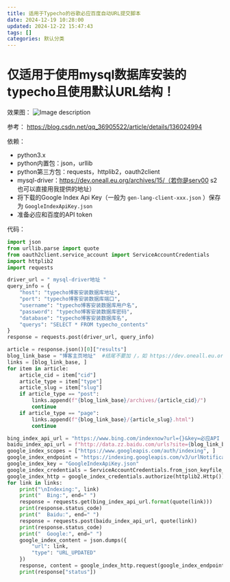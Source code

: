 ```yaml
---
title: 适用于Typecho的谷歌必应百度自动URL提交脚本
date: 2024-12-19 10:28:00
updated: 2024-12-22 15:47:43
tags: []
categories: 默认分类
---
```


# 仅适用于使用mysql数据库安装的typecho且使用默认URL结构！

效果图：
![Image description](https://s.rmimg.com/2024-12-19/1734598864-426541-2024-12-19-165530.png)

参考：
https://blog.csdn.net/qq_36905522/article/details/136024994

依赖：

- python3.x
- python内置包：json，urllib
- python第三方包：requests，httplib2，oauth2client
- mysql-driver：https://dev.oneall.eu.org/archives/15/（若你是serv00 s2也可以直接用我提供的地址）
- 将下载的Google Index Api Key（一般为 `gen-lang-client-xxx.json` ）保存为 `GoogleIndexApiKey.json`
- 准备必应和百度的API token

代码：

```python
import json
from urllib.parse import quote
from oauth2client.service_account import ServiceAccountCredentials
import httplib2
import requests

driver_url = " mysql-driver地址 "
query_info = {
    "host": "typecho博客安装数据库地址",
    "port": "typecho博客安装数据库端口",
    "username": "typecho博客安装数据库用户名",
    "password": "typecho博客安装数据库密码",
    "database": "typecho博客安装数据库名",
    "querys": "SELECT * FROM typecho_contents"
}
response = requests.post(driver_url, query_info)

article = response.json()[0]["results"]
blog_link_base = "博客主页地址"  #结尾不要加 /，如 https://dev.oneall.eu.org
links = [blog_link_base, ]
for item in article:
    article_cid = item["cid"]
    article_type = item["type"]
    article_slug = item["slug"]
    if article_type == "post":
        links.append(f"{blog_link_base}/archives/{article_cid}/")
        continue
    if article_type == "page":
        links.append(f"{blog_link_base}/{article_slug}.html")
        continue

bing_index_api_url = "https://www.bing.com/indexnow?url={}&key=必应API Key"
baidu_index_api_url = f"http://data.zz.baidu.com/urls?site={blog_link_base}&token=百度API Token"
google_index_scopes = ["https://www.googleapis.com/auth/indexing", ]
google_index_endpoint = "https://indexing.googleapis.com/v3/urlNotifications:publish"
google_index_key = "GoogleIndexApiKey.json"
google_index_credentials = ServiceAccountCredentials.from_json_keyfile_name(google_index_key, scopes=google_index_scopes)
google_index_http = google_index_credentials.authorize(httplib2.Http())
for link in links:
    print("\nIndexing:", link)
    print("  Bing:", end=" ")
    response = requests.get(bing_index_api_url.format(quote(link)))
    print(response.status_code)
    print("  Baidu:", end=" ")
    response = requests.post(baidu_index_api_url, quote(link))
    print(response.status_code)
    print("  Google:", end=" ")
    google_index_content = json.dumps({
        "url": link,
        "type": "URL_UPDATED"
    })
    response, content = google_index_http.request(google_index_endpoint, method="POST", body=google_index_content)
    print(response["status"])
```
